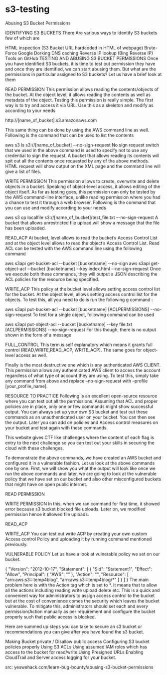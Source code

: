 # s3-testing

Abusing S3 Bucket Permissions

IDENTIFYING S3 BUCKETS
There Are various ways to identify S3 buckets few of which are

HTML inspection (S3 Bucket URL hardcoded in HTML of webpage)
Brute-Force
Google Dorking
DNS caching
Reverse IP lookup (Bing Reverse IP)
Tools on GitHub
TESTING AND ABUSING S3 BUCKET PERMISSIONS
Once you have identified S3 buckets, it is time to test out permission they have and once they are identified, we can start abusing them. But what are the permissions in particular assigned to S3 buckets? Let us have a brief look at them

READ PERMISSION
This permission allows reading the contents/objects of the bucket. At the object level, it allows reading the contents as well as metadata of the object. Testing this permission is really simple. The first way is to try and access it via URL. Use this as a skeleton and modify as according to your needs

http://[name_of_bucket].s3.amazonaws.com

This same thing can be done by using the AWS command line as well. Following is the command that can be used to list the contents

aws s3 ls s3://[name_of_bucket]  --no-sign-request
No sign request switch that we used in the above command is used to specify not to use any credential to sign the request. A bucket that allows reading its contents will spit out all the contents once requested by any of the above methods. HTML request will show output on the XML page and the command line will give a list of files.

WRITE PERMISSION
This permission allows to create, overwrite and delete objects in a bucket. Speaking of object-level access, it allows editing of the object itself. As far as testing goes, this permission can only be tested by the AWS command-line interface, unlike reading permission where you had a chance to test it through a web browser. Following is the command that you can use and modify according to your needs

aws s3 cp localfile s3://[name_of_bucket]/test_file.txt –-no-sign-request
A bucket that allows unrestricted file upload will show a message that the file has been uploaded.

READ_ACP
At bucket, level allows to read the bucket’s Access Control List and at the object level allows to read the object’s Access Control List. Read ACL can be tested with the AWS command line using the following command

aws s3api get-bucket-acl --bucket [bucketname] --no-sign
aws s3api get-object-acl --bucket [bucketname] --key index.html --no-sign-request
Once we execute both these commands, they will output a JSON describing the ACL policies for the resource being specified.

WRITE_ACP
This policy at the bucket level allows setting access control list for the bucket. At the object level, allows setting access control list for the objects. To test this, all you need to do is run the following g command :

aws s3api put-bucket-acl --bucket [bucketname] [ACLPERMISSIONS] --no-sign-request
To test for a single object, following command can be used

aws s3api put-object-acl --bucket [bucketname] --key file.txt [ACLPERMISSIONS] --no-sign-request
For this though, there is no output shown in the form of a message

FULL_CONTROL
This term is self explanatory which means it grants full control (READ,WRITE,READ_ACP, WRITE_ACP). The same goes for object-level access as well.

Finally is the most destructive one which is any authenticated AWS CLIENT. This permission allows any authenticated AWS client to access the account regardless of what type of account they are using. To test this, simply take any command from above and replace –no-sign-request with –profile [your_profile_name].

RESOURCE TO PRACTICE
Following is an excellent open-source resource where you can test out all the permissions. Assuming that ACL and proper policies are in place, only one or few commands might show successful output. You can always set up your own S3 bucket and test out these commands as an unauthenticated user on your bucket. You can then see the output. Later you can add on policies and Access control measures on your bucket and test again with these commands.

This website gives CTF like challenges where the content of each flag is entry to the next challenge so you can test out your skills in securing the cloud with these challenges.


To demonstrate the above commands, we have created an AWS bucket and configured it in a vulnerable fashion. Let us look at the above commands one by one. First, we will show you what the output will look like once we run the above commands and later, we are going to look at the vulnerable policy that we have set on our bucket and also other misconfigured buckets that might have on open public internet.

READ PERMISSION

WRITE PERMISSION
In this, when we ran command for first time, it showed error because s3 bucket blocked file uploads. Later on, we modified permission hence it allowed file uploads.


READ_ACP

WRITE_ACP
You can test out write ACP by creating your own custom Access control Policy and uploading it by running command mentioned previously.

VULNERABLE POLICY
Let us have a look at vulnerable policy we set on our bucket.

{
     "Version": "2012-10-17",
     "Statement": [
         {
             "Sid": "Statement1",
             "Effect": "Allow",
             "Principal": {
                 "AWS": ""
             },
             "Action": "",
             "Resource": [
                 "arn:aws:s3:::temp4blog",
                 "arn:aws:s3:::temp4blog/*"
             ]
         }
     ]
 }
The main problem here is with the Action tag which is set to *. It means that to allow all the actions including reading write upload delete etc. This is a quick and convenient way for administrators to assign access control to the bucket but at the cost of convenience comes the security which leaves the bucket vulnerable. To mitigate this, administrators should set each and every permission/Action manually as per requirement and configure the bucket properly such that public access is blocked.

Here are summed up steps you can take to secure an s3 bucket or recommendations you can give after you have found the s3 bucket.

Making Bucket private / Disallow public access
Configuring S3 bucket policies properly
Using S3 ACLs
Using assumed IAM roles which has access to the bucket for read/write
Using Presigned URLs
Enabling CloudTrail and Server access logging for your bucket.

src: yeswehack.com/learn-bug-bounty/abusing-s3-bucket-permissions
